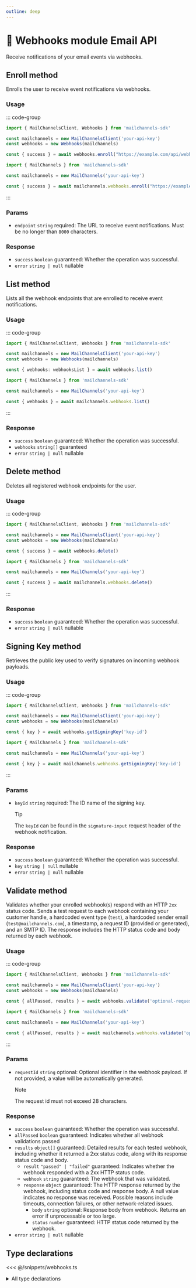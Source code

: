 ```yaml
---
outline: deep
---
```


# 📢 Webhooks <Badge type="tip">module</Badge> <Badge type="tip">Email API</Badge>

<!-- #region description -->
Receive notifications of your email events via webhooks.
<!-- #endregion description -->

## Enroll <Badge type="info">method</Badge>

Enrolls the user to receive event notifications via webhooks.

### Usage

::: code-group
```ts [modular.ts]
import { MailChannelsClient, Webhooks } from 'mailchannels-sdk'

const mailchannels = new MailChannelsClient('your-api-key')
const webhooks = new Webhooks(mailchannels)

const { success } = await webhooks.enroll("https://example.com/api/webhooks/mailchannels")
```

```ts [full.ts]
import { MailChannels } from 'mailchannels-sdk'

const mailchannels = new MailChannels('your-api-key')

const { success } = await mailchannels.webhooks.enroll("https://example.com/api/webhooks/mailchannels")
```
:::

### Params

- `endpoint` `string` <Badge type="danger">required</Badge>: The URL to receive event notifications. Must be no longer than `8000` characters.

### Response

- `success` `boolean` <Badge>guaranteed</Badge>: Whether the operation was successful.
- `error` `string | null` <Badge type="warning">nullable</Badge>

## List <Badge type="info">method</Badge>

Lists all the webhook endpoints that are enrolled to receive event notifications.

### Usage

::: code-group
```ts [modular.ts]
import { MailChannelsClient, Webhooks } from 'mailchannels-sdk'

const mailchannels = new MailChannelsClient('your-api-key')
const webhooks = new Webhooks(mailchannels)

const { webhooks: webhooksList } = await webhooks.list()
```

```ts [full.ts]
import { MailChannels } from 'mailchannels-sdk'

const mailchannels = new MailChannels('your-api-key')

const { webhooks } = await mailchannels.webhooks.list()
```
:::

### Response

- `success` `boolean` <Badge>guaranteed</Badge>: Whether the operation was successful.
- `webhooks` `string[]` <Badge>guaranteed</Badge>
- `error` `string | null` <Badge type="warning">nullable</Badge>

## Delete <Badge type="info">method</Badge>

Deletes all registered webhook endpoints for the user.

### Usage

::: code-group
```ts [modular.ts]
import { MailChannelsClient, Webhooks } from 'mailchannels-sdk'

const mailchannels = new MailChannelsClient('your-api-key')
const webhooks = new Webhooks(mailchannels)

const { success } = await webhooks.delete()
```

```ts [full.ts]
import { MailChannels } from 'mailchannels-sdk'

const mailchannels = new MailChannels('your-api-key')

const { success } = await mailchannels.webhooks.delete()
```
:::

### Response

- `success` `boolean` <Badge>guaranteed</Badge>: Whether the operation was successful.
- `error` `string | null` <Badge type="warning">nullable</Badge>

## Signing Key <Badge type="info">method</Badge>

Retrieves the public key used to verify signatures on incoming webhook payloads.

### Usage

::: code-group
```ts [modular.ts]
import { MailChannelsClient, Webhooks } from 'mailchannels-sdk'

const mailchannels = new MailChannelsClient('your-api-key')
const webhooks = new Webhooks(mailchannels)

const { key } = await webhooks.getSigningKey('key-id')
```

```ts [full.ts]
import { MailChannels } from 'mailchannels-sdk'

const mailchannels = new MailChannels('your-api-key')

const { key } = await mailchannels.webhooks.getSigningKey('key-id')
```
:::

### Params

- `keyId` `string` <Badge type="danger">required</Badge>: The ID name of the signing key.
  > [!TIP]
  > The `keyId` can be found in the `signature-input` request header of the webhook notification.

### Response

- `success` `boolean` <Badge>guaranteed</Badge>: Whether the operation was successful.
- `key` `string | null` <Badge type="warning">nullable</Badge>
- `error` `string | null` <Badge type="warning">nullable</Badge>

## Validate <Badge type="info">method</Badge>

Validates whether your enrolled webhook(s) respond with an HTTP `2xx` status code. Sends a test request to each webhook containing your customer handle, a hardcoded event type (`test`), a hardcoded sender email (`test@mailchannels.com`), a timestamp, a request ID (provided or generated), and an SMTP ID. The response includes the HTTP status code and body returned by each webhook.

### Usage

::: code-group
```ts [modular.ts]
import { MailChannelsClient, Webhooks } from 'mailchannels-sdk'

const mailchannels = new MailChannelsClient('your-api-key')
const webhooks = new Webhooks(mailchannels)

const { allPassed, results } = await webhooks.validate('optional-request-id')
```

```ts [full.ts]
import { MailChannels } from 'mailchannels-sdk'

const mailchannels = new MailChannels('your-api-key')

const { allPassed, results } = await mailchannels.webhooks.validate('optional-request-id')
```
:::

### Params

- `requestId` `string` <Badge type="info">optional</Badge>: Optional identifier in the webhook payload. If not provided, a value will be automatically generated.
  > [!NOTE]
  > The request id must not exceed 28 characters.

### Response

- `success` `boolean` <Badge>guaranteed</Badge>: Whether the operation was successful.
- `allPassed` `boolean` <Badge>guaranteed</Badge>: Indicates whether all webhook validations passed
- `results` `object[]` <Badge>guaranteed</Badge>: Detailed results for each tested webhook, including whether it returned a 2xx status code, along with its response status code and body.
  - `result` `"passed" | "failed"` <Badge>guaranteed</Badge>: Indicates whether the webhook responded with a 2xx HTTP status code.
  - `webhook` `string` <Badge>guaranteed</Badge>: The webhook that was validated.
  - `response` `object` <Badge>guaranteed</Badge>: The HTTP response returned by the webhook, including status code and response body. A null value indicates no response was received. Possible reasons include timeouts, connection failures, or other network-related issues.
    - `body` `string` <Badge type="info">optional</Badge>: Response body from webhook. Returns an error if unprocessable or too large.
    - `status` `number` <Badge>guaranteed</Badge>: HTTP status code returned by the webhook.
- `error` `string | null` <Badge type="warning">nullable</Badge>

## Type declarations

<<< @/snippets/webhooks.ts

<details>
  <summary>All type declarations</summary>

  **Success Response**

  <<< @/snippets/success-response.ts

  **List type declarations**

  <<< @/snippets/webhooks-list-response.ts

  **Signing Key type declarations**

  <<< @/snippets/webhooks-signing-key-response.ts

  **Validate type declarations**

  <<< @/snippets/webhooks-validate-response.ts
</details>

